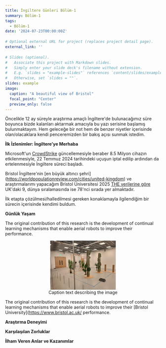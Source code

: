 ```yaml
---
title: İngiltere Günleri Bölüm-1
summary: Bölüm-1
tags:
  - Bölüm-1
date: '2024-07-23T00:00:00Z'

# Optional external URL for project (replaces project detail page).
external_link: ''

# Slides (optional).
#   Associate this project with Markdown slides.
#   Simply enter your slide deck's filename without extension.
#   E.g. `slides = "example-slides"` references `content/slides/example-slides.md`.
#   Otherwise, set `slides = ""`.
slides: example
image:
  caption: "A beautiful view of Bristol"
  focal_point: "Center"
  preview_only: false
---
```


Öncelikle 12 ay süreyle araştırma amaçlı İngiltere'de bulunacağımız süre boyunca bizde kalanları aktarmak amacıyla bu yazı serisine başlamış bulunmaktayım. Hem geleceğe bir not hem de benzer niyetler içerisinde olan/olacaklara kendi penceremizden bir bakış açısı sunmak istedim.

**İlk İzlenimler: İngiltere’ye Merhaba**

Microsoft'un [CrowdStrike](https://www.bbc.co.uk/news/articles/cpe3zgznwjno) güncellemesiyle beraber 8.5 Milyon cihazın etkilenmesiyle, 22 Temmuz 2024 tarihindeki uçuşun iptal edilip ardından da ertelenmesiyle İngiltere süreci başladı.

Bristol İngiltere'nin [en büyük altıncı şehri] (https://worldpopulationreview.com/cities/united-kingdom) ve araştırmalarımı yapacağım Bristol Üniversitesi 2025 [THE verilerine göre](https://www.timeshighereducation.com/world-university-rankings/university-bristol) UK'daki 9, dünya sıralamasında ise 78'nci sırada yer almaktadır. 


İlk etapta çözülmesi/halledilmesi gereken konaklamayla ilgilendiğim bir sürecin içerisinde kendimi buldum.

**Günlük Yaşam**

The original contribution of this research is the development of continual learning mechanisms that enable aerial robots to improve their performance.


<figure style="text-align: center;">
  <img src="brl.jpeg" alt="Alt text describing the image" style="width:50%; margin:auto; display:block;" />
  <figcaption>Caption text describing the image</figcaption>
</figure>


The original contribution of this research is the development of continual learning mechanisms that enable aerial robots to improve their  [Bristol University](https://www.bristol.ac.uk/ performance.

**Araştırma Deneyimi**


**Karşılaşılan Zorluklar**


**İlham Veren Anlar ve Kazanımlar**
